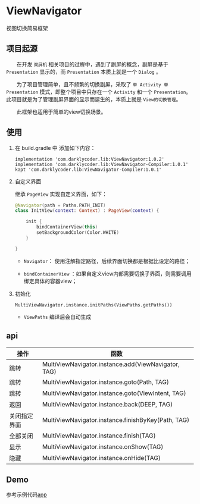 # ViewNavigator

视图切换简易框架

## 项目起源

&ensp;&ensp;&ensp;&ensp;在开发 `双屏机` 相关项目的过程中，遇到了副屏的概念，副屏是基于 `Presentation` 显示的，而 `Presentation` 本质上就是一个 `Dialog` 。

&ensp;&ensp;&ensp;&ensp;为了项目管理简单，且不频繁的切换副屏，采取了 `单 Activity 单 Presentation` 模式，即整个项目中只存在一个 `Activity` 和一个 `Presentation`。此项目就是为了管理副屏界面的显示而诞生的，本质上就是 `View的切换管理`。

&ensp;&ensp;&ensp;&ensp;此框架也适用于简单的view切换场景。

## 使用

1. 在 build.gradle 中 添加如下内容：

    ``` shell
    implementation 'com.darklycoder.lib:ViewNavigator:1.0.2'
    implementation 'com.darklycoder.lib:ViewNavigator-Compiler:1.0.1'
    kapt 'com.darklycoder.lib:ViewNavigator-Compiler:1.0.1'
    ```

2. 自定义界面

    继承 `PageView` 实现自定义界面，如下：
    
    ``` kotlin
    @Navigator(path = Paths.PATH_INIT)
    class InitView(context: Context) : PageView(context) {

        init {
            bindContainerView(this)
            setBackgroundColor(Color.WHITE)
        }

    }
    ```
    * `Navigator`： 使用注解指定路径，后续界面切换都是根据比设定的路径；
    
    * `bindContainerView` ：如果自定义view内部需要切换子界面，则需要调用绑定具体的容器view；
    
3. 初始化

    ```
    MultiViewNavigator.instance.initPaths(ViewPaths.getPaths())
    ```
    
    * `ViewPaths` 编译后会自动生成
    
## api

| 操作  | 函数|
|---|---|
|  跳转 |MultiViewNavigator.instance.add(ViewNavigator, TAG) |
|  跳转 |MultiViewNavigator.instance.goto(Path, TAG) |
|  跳转 |MultiViewNavigator.instance.goto(ViewIntent, TAG) |
|  返回 |MultiViewNavigator.instance.back(DEEP, TAG) |
|  关闭指定界面 |MultiViewNavigator.instance.finishByKey(Path, TAG) |
|  全部关闭 |MultiViewNavigator.instance.finish(TAG) |
|  显示 |MultiViewNavigator.instance.onShow(TAG) |
|  隐藏 |MultiViewNavigator.instance.onHide(TAG) |

## Demo

参考示例代码[app](https://github.com/DarklyCoder/ViewNavigator/tree/master/app)



    






